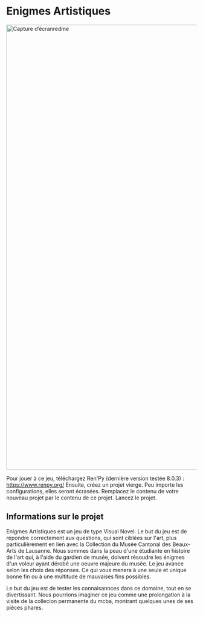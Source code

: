 # Enigmes Artistiques

<img width="1175" alt="Capture d’écranredme" src="https://user-images.githubusercontent.com/104926647/210113259-86ed3cf1-a581-413e-b9e3-c10d3c812ec6.png">

Pour jouer à ce jeu, téléchargez Ren'Py (dernière version testée 8.0.3) : https://www.renpy.org/
Ensuite, créez un projet vierge. Peu importe les configurations, elles seront écrasées.
Remplacez le contenu de votre nouveau projet par le contenu de ce projet.
Lancez le projet.

## Informations sur le projet 

Enigmes Artistiques est un jeu de type Visual Novel. Le but du jeu est de répondre correctement aux questions, qui sont ciblées sur l'art, plus particulièrement en lien avec la Collection du Musée Cantonal des Beaux-Arts de Lausanne. 
Nous sommes dans la peau d'une étudiante en histoire de l'art qui, à l'aide du gardien de musée, doivent résoudre les énigmes d'un voleur ayant dérobé une oeuvre majeure du musée. 
Le jeu avance selon les choix des réponses. Ce qui vous menera à une seule et unique bonne fin ou à une multitude de mauvaises fins possibles. 

Le but du jeu est de tester les connaisannces dans ce domaine, tout en se divertissant. Nous pourrions imaginer ce jeu comme une prolongation à la visite de la collecion permanente du mcba, montrant quelques unes de ses pièces phares.
